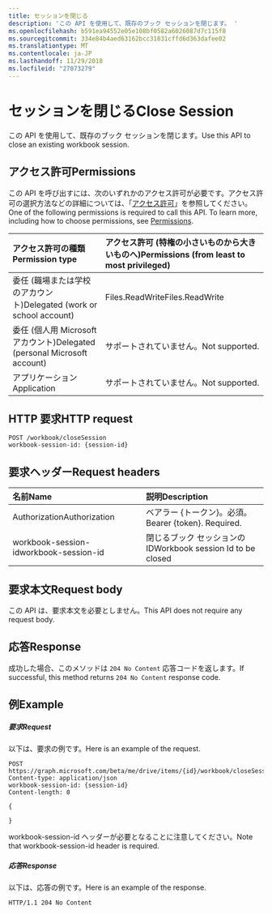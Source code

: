 ```yaml
---
title: セッションを閉じる
description: 'この API を使用して、既存のブック セッションを閉じます。 '
ms.openlocfilehash: b591ea94552e05e108bf0582a6026087d7c115f8
ms.sourcegitcommit: 334e84b4aed63162bcc31831cffd6d363dafee02
ms.translationtype: MT
ms.contentlocale: ja-JP
ms.lasthandoff: 11/29/2018
ms.locfileid: "27073279"
---
```

# <a name="close-session"></a><span data-ttu-id="081ce-103">セッションを閉じる</span><span class="sxs-lookup"><span data-stu-id="081ce-103">Close Session</span></span>

<span data-ttu-id="081ce-104">この API を使用して、既存のブック セッションを閉じます。</span><span class="sxs-lookup"><span data-stu-id="081ce-104">Use this API to close an existing workbook session.</span></span> 

## <a name="permissions"></a><span data-ttu-id="081ce-105">アクセス許可</span><span class="sxs-lookup"><span data-stu-id="081ce-105">Permissions</span></span>
<span data-ttu-id="081ce-p101">この API を呼び出すには、次のいずれかのアクセス許可が必要です。アクセス許可の選択方法などの詳細については、「[アクセス許可](/graph/permissions-reference)」を参照してください。</span><span class="sxs-lookup"><span data-stu-id="081ce-p101">One of the following permissions is required to call this API. To learn more, including how to choose permissions, see [Permissions](/graph/permissions-reference).</span></span>

|<span data-ttu-id="081ce-108">アクセス許可の種類</span><span class="sxs-lookup"><span data-stu-id="081ce-108">Permission type</span></span>      | <span data-ttu-id="081ce-109">アクセス許可 (特権の小さいものから大きいものへ)</span><span class="sxs-lookup"><span data-stu-id="081ce-109">Permissions (from least to most privileged)</span></span>              |
|:--------------------|:---------------------------------------------------------|
|<span data-ttu-id="081ce-110">委任 (職場または学校のアカウント)</span><span class="sxs-lookup"><span data-stu-id="081ce-110">Delegated (work or school account)</span></span> | <span data-ttu-id="081ce-111">Files.ReadWrite</span><span class="sxs-lookup"><span data-stu-id="081ce-111">Files.ReadWrite</span></span>    |
|<span data-ttu-id="081ce-112">委任 (個人用 Microsoft アカウント)</span><span class="sxs-lookup"><span data-stu-id="081ce-112">Delegated (personal Microsoft account)</span></span> | <span data-ttu-id="081ce-113">サポートされていません。</span><span class="sxs-lookup"><span data-stu-id="081ce-113">Not supported.</span></span>    |
|<span data-ttu-id="081ce-114">アプリケーション</span><span class="sxs-lookup"><span data-stu-id="081ce-114">Application</span></span> | <span data-ttu-id="081ce-115">サポートされていません。</span><span class="sxs-lookup"><span data-stu-id="081ce-115">Not supported.</span></span> |

## <a name="http-request"></a><span data-ttu-id="081ce-116">HTTP 要求</span><span class="sxs-lookup"><span data-stu-id="081ce-116">HTTP request</span></span>
<!-- { "blockType": "ignored" } -->
```http
POST /workbook/closeSession
workbook-session-id: {session-id}
```
## <a name="request-headers"></a><span data-ttu-id="081ce-117">要求ヘッダー</span><span class="sxs-lookup"><span data-stu-id="081ce-117">Request headers</span></span>
| <span data-ttu-id="081ce-118">名前</span><span class="sxs-lookup"><span data-stu-id="081ce-118">Name</span></span>       | <span data-ttu-id="081ce-119">説明</span><span class="sxs-lookup"><span data-stu-id="081ce-119">Description</span></span>|
|:---------------|:----------|
| <span data-ttu-id="081ce-120">Authorization</span><span class="sxs-lookup"><span data-stu-id="081ce-120">Authorization</span></span>  | <span data-ttu-id="081ce-p102">ベアラー {トークン}。必須。</span><span class="sxs-lookup"><span data-stu-id="081ce-p102">Bearer {token}. Required.</span></span> |
| <span data-ttu-id="081ce-123">workbook-session-id</span><span class="sxs-lookup"><span data-stu-id="081ce-123">workbook-session-id</span></span> | <span data-ttu-id="081ce-124">閉じるブック セッションの ID</span><span class="sxs-lookup"><span data-stu-id="081ce-124">Workbook session Id to be closed</span></span> |

## <a name="request-body"></a><span data-ttu-id="081ce-125">要求本文</span><span class="sxs-lookup"><span data-stu-id="081ce-125">Request body</span></span>
<span data-ttu-id="081ce-126">この API は、要求本文を必要としません。</span><span class="sxs-lookup"><span data-stu-id="081ce-126">This API does not require any request body.</span></span>

## <a name="response"></a><span data-ttu-id="081ce-127">応答</span><span class="sxs-lookup"><span data-stu-id="081ce-127">Response</span></span>

<span data-ttu-id="081ce-128">成功した場合、このメソッドは `204 No Content` 応答コードを返します。</span><span class="sxs-lookup"><span data-stu-id="081ce-128">If successful, this method returns `204 No Content` response code.</span></span>

## <a name="example"></a><span data-ttu-id="081ce-129">例</span><span class="sxs-lookup"><span data-stu-id="081ce-129">Example</span></span>
##### <a name="request"></a><span data-ttu-id="081ce-130">要求</span><span class="sxs-lookup"><span data-stu-id="081ce-130">Request</span></span>
<span data-ttu-id="081ce-131">以下は、要求の例です。</span><span class="sxs-lookup"><span data-stu-id="081ce-131">Here is an example of the request.</span></span>
<!-- {
  "blockType": "request",
  "name": "close_excel_session"
}-->
```http
POST https://graph.microsoft.com/beta/me/drive/items/{id}/workbook/closeSession
Content-type: application/json
workbook-session-id: {session-id}
Content-length: 0

{

}
```

<span data-ttu-id="081ce-132">workbook-session-id ヘッダーが必要となることに注意してください。</span><span class="sxs-lookup"><span data-stu-id="081ce-132">Note that workbook-session-id header is required.</span></span> 


##### <a name="response"></a><span data-ttu-id="081ce-133">応答</span><span class="sxs-lookup"><span data-stu-id="081ce-133">Response</span></span>
<span data-ttu-id="081ce-134">以下は、応答の例です。</span><span class="sxs-lookup"><span data-stu-id="081ce-134">Here is an example of the response.</span></span> 

<!-- {
  "blockType": "response",
  "truncated": true
} -->
```http
HTTP/1.1 204 No Content
```